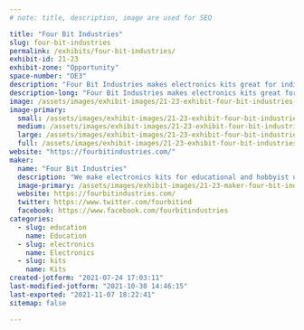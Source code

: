 ```yaml
---
# note: title, description, image are used for SEO

title: "Four Bit Industries"
slug: four-bit-industries
permalink: /exhibits/four-bit-industries/
exhibit-id: 21-23
exhibit-zone: "Opportunity"
space-number: "OE3"
description: "Four Bit Industries makes electronics kits great for individuals or maker spaces."
description-long: "Four Bit Industries makes electronics kits great for teaching soldering skills. Our step-by-step instructions are great for individuals, and we offer volume pricing for maker spaces. Come see our kits and interact with them."
image: /assets/images/exhibit-images/21-23-exhibit-four-bit-industries-dsc04634bw-large.png
image-primary: 
  small: /assets/images/exhibit-images/21-23-exhibit-four-bit-industries-dsc04634bw-small.png
  medium: /assets/images/exhibit-images/21-23-exhibit-four-bit-industries-dsc04634bw-medium.png
  large: /assets/images/exhibit-images/21-23-exhibit-four-bit-industries-dsc04634bw-large.png
  full: /assets/images/exhibit-images/21-23-exhibit-four-bit-industries-dsc04634bw-full.png
website: "https://fourbitindustries.com/"
maker: 
  name: "Four Bit Industries"
  description: "We make electronics kits for educational and hobbyist use."
  image-primary: /assets/images/exhibit-images/21-23-maker-four-bit-industries-logobwcom-medium.png
  website: https://fourbitindustries.com/
  twitter: https://www.twitter.com/fourbitind
  facebook: https://www.facebook.com/fourbitindustries
categories: 
  - slug: education
    name: Education
  - slug: electronics
    name: Electronics
  - slug: kits
    name: Kits
created-jotform: "2021-07-24 17:03:11"
last-modified-jotform: "2021-10-30 14:46:15"
last-exported: "2021-11-07 18:22:41"
sitemap: false

---
```

